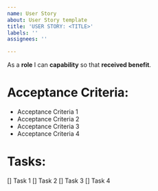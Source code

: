 ```yaml
---
name: User Story
about: User Story template
title: 'USER STORY: <TITLE>'
labels: ''
assignees: ''

---
```


As a **role** I can **capability** so that **received benefit**.

# Acceptance Criteria:
 * Acceptance Criteria 1
 * Acceptance Criteria 2
 * Acceptance Criteria 3
 * Acceptance Criteria 4

# Tasks:
 [] Task 1
 [] Task 2
 [] Task 3
 [] Task 4
